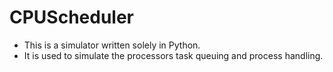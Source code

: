 # CPUScheduler
- This is a simulator written solely in Python.
- It is used to simulate the processors task queuing and process handling.
